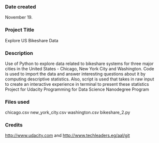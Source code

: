 ### Date created
November 19.

### Project Title
Explore US Bikeshare Data

### Description
Use of Python to explore data related to bikeshare systems for three major cities in the United States - Chicago, New York City and Washington. Code is used to import the data and answer interesting questions about it by computing descriptive statistics. Also, script is used that takes in raw input to create an interactive experience in terminal to present these statistics Project for Udacity Programming for Data Science Nanodegree Program

### Files used
chicago.csv new_york_city.csv washington.csv bikeshare_2.py

### Credits
http://www.udacity.com and http://www.techleaders.eg/aal/git

